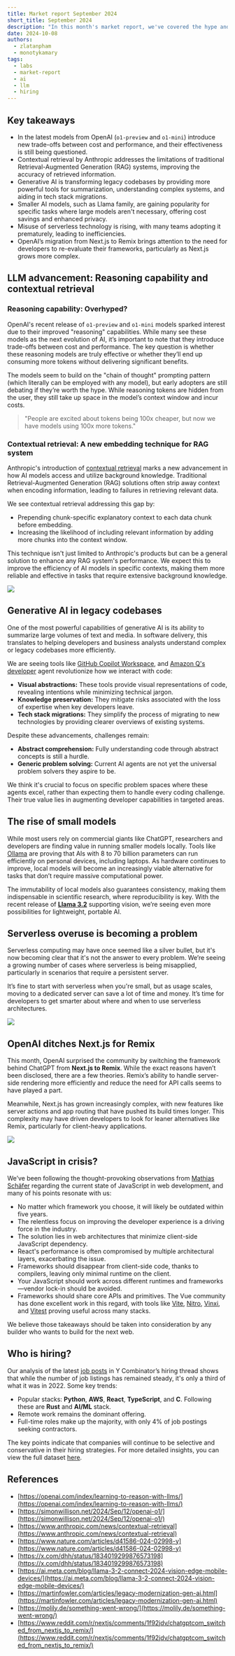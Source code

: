 ```yaml
---
title: Market report September 2024
short_title: September 2024
description: "In this month's market report, we've covered the hype and skepticism around OpenAI's reasoning models, the quiet rise of lightweight AI, the misuse of serverless, and the shakeup in web frameworks."
date: 2024-10-08
authors:
  - zlatanpham
  - monotykamary
tags:
  - labs
  - market-report
  - ai
  - llm
  - hiring
---
```


## Key takeaways

- In the latest models from OpenAI (`o1-preview` and `o1-mini`) introduce new trade-offs between cost and performance, and their effectiveness is still being questioned.
- Contextual retrieval by Anthropic addresses the limitations of traditional Retrieval-Augmented Generation (RAG) systems, improving the accuracy of retrieved information.
- Generative AI is transforming legacy codebases by providing more powerful tools for summarization, understanding complex systems, and aiding in tech stack migrations.
- Smaller AI models, such as Llama family, are gaining popularity for specific tasks where large models aren't necessary, offering cost savings and enhanced privacy.
- Misuse of serverless technology is rising, with many teams adopting it prematurely, leading to inefficiencies.
- OpenAI’s migration from Next.js to Remix brings attention to the need for developers to re-evaluate their frameworks, particularly as Next.js grows more complex.

## LLM advancement: Reasoning capability and contextual retrieval

### Reasoning capability: Overhyped?

OpenAI's recent release of `o1-preview` and `o1-mini` models sparked interest due to their improved "reasoning" capabilities. While many see these models as the next evolution of AI, it’s important to note that they introduce trade-offs between cost and performance. The key question is whether these reasoning models are truly effective or whether they’ll end up consuming more tokens without delivering significant benefits.

The models seem to build on the "chain of thought" prompting pattern (which literally can be employed with any model), but early adopters are still debating if they’re worth the hype. While reasoning tokens are hidden from the user, they still take up space in the model’s context window and incur costs.

> "People are excited about tokens being 100x cheaper, but now we have models using 100x more tokens."

### Contextual retrieval: A new embedding technique for RAG system

Anthropic's introduction of [contextual retrieval](https://www.anthropic.com/news/contextual-retrieval) marks a new advancement in how AI models access and utilize background knowledge. Traditional Retrieval-Augmented Generation (RAG) solutions often strip away context when encoding information, leading to failures in retrieving relevant data.

We see contextual retrieval addressing this gap by:

- Prepending chunk-specific explanatory context to each data chunk before embedding.
- Increasing the likelihood of including relevant information by adding more chunks into the context window.

This technique isn't just limited to Anthropic's products but can be a general solution to enhance any RAG system's performance. We expect this to improve the efficiency of AI models in specific contexts, making them more reliable and effective in tasks that require extensive background knowledge.

![](assets/market-report-sept-2024-20241008180331830.webp)

## Generative AI in legacy codebases

One of the most powerful capabilities of generative AI is its ability to summarize large volumes of text and media. In software delivery, this translates to helping developers and business analysts understand complex or legacy codebases more efficiently.

We are seeing tools like [GitHub Copilot Workspace](https://githubnext.com/projects/copilot-workspace), and [Amazon Q's developer](https://aws.amazon.com/q/developer/) agent revolutionize how we interact with code:

- **Visual abstractions:** These tools provide visual representations of code, revealing intentions while minimizing technical jargon.
- **Knowledge preservation:** They mitigate risks associated with the loss of expertise when key developers leave.
- **Tech stack migrations:** They simplify the process of migrating to new technologies by providing clearer overviews of existing systems.

Despite these advancements, challenges remain:

- **Abstract comprehension:** Fully understanding code through abstract concepts is still a hurdle.
- **Generic problem solving:** Current AI agents are not yet the universal problem solvers they aspire to be.

We think it's crucial to focus on specific problem spaces where these agents excel, rather than expecting them to handle every coding challenge. Their true value lies in augmenting developer capabilities in targeted areas.

## The rise of small models

While most users rely on commercial giants like ChatGPT, researchers and developers are finding value in running smaller models locally. Tools like [Ollama](https://ollama.com/) are proving that AIs with 8 to 70 billion parameters can run efficiently on personal devices, including laptops. As hardware continues to improve, local models will become an increasingly viable alternative for tasks that don’t require massive computational power.

The immutability of local models also guarantees consistency, making them indispensable in scientific research, where reproducibility is key. With the recent release of [**Llama 3.2**](https://ai.meta.com/blog/llama-3-2-connect-2024-vision-edge-mobile-devices/) supporting vision, we’re seeing even more possibilities for lightweight, portable AI.

## Serverless overuse is becoming a problem

Serverless computing may have once seemed like a silver bullet, but it's now becoming clear that it's not the answer to every problem. We’re seeing a growing number of cases where serverless is being misapplied, particularly in scenarios that require a persistent server.

It’s fine to start with serverless when you're small, but as usage scales, moving to a dedicated server can save a lot of time and money. It’s time for developers to get smarter about where and when to use serverless architectures.

![](assets/market-report-sept-2024-20241008180500405.webp)

## OpenAI ditches Next.js for Remix

This month, OpenAI surprised the community by switching the framework behind ChatGPT from **Next.js to Remix**. While the exact reasons haven’t been disclosed, there are a few theories. Remix’s ability to handle server-side rendering more efficiently and reduce the need for API calls seems to have played a part.

Meanwhile, Next.js has grown increasingly complex, with new features like server actions and app routing that have pushed its build times longer. This complexity may have driven developers to look for leaner alternatives like Remix, particularly for client-heavy applications.

![](assets/market-report-sept-2024-20241008180546529.webp)

## JavaScript in crisis?

We’ve been following the thought-provoking observations from [Mathias Schäfer](https://molily.de/something-went-wrong/) regarding the current state of JavaScript in web development, and many of his points resonate with us:

- No matter which framework you choose, it will likely be outdated within five years.
- The relentless focus on improving the developer experience is a driving force in the industry.
- The solution lies in web architectures that minimize client-side JavaScript dependency.
- React's performance is often compromised by multiple architectural layers, exacerbating the issue.
- Frameworks should disappear from client-side code, thanks to compilers, leaving only minimal runtime on the client.
- Your JavaScript should work across different runtimes and frameworks—vendor lock-in should be avoided.
- Frameworks should share core APIs and primitives. The Vue community has done excellent work in this regard, with tools like [Vite](https://vitejs.dev/), [Nitro](https://nitro.unjs.io/), [Vinxi](https://github.com/nksaraf/vinxi), and [Vitest](https://vitest.dev/) proving useful across many stacks.

We believe those takeaways should be taken into consideration by any builder who wants to build for the next web.

## Who is hiring?

Our analysis of the latest [job posts](https://news.ycombinator.com/item?id=41425910) in Y Combinator’s hiring thread shows that while the number of job listings has remained steady, it's only a third of what it was in 2022. Some key trends:

- Popular stacks: **Python**, **AWS**, **React**, **TypeScript**, and **C**. Following these are **Rust** and **AI/ML** stack.
- Remote work remains the dominant offering.
- Full-time roles make up the majority, with only 4% of job postings seeking contractors.

The key points indicate that companies will continue to be selective and conservative in their hiring strategies. For more detailed insights, you can view the full dataset [here](https://docs.google.com/spreadsheets/d/1HKOd5-xy5rvsHgJjTbNkGmcoubdL0oVPt10fwC1iB0M).

## References

- [https://openai.com/index/learning-to-reason-with-llms/](https://openai.com/index/learning-to-reason-with-llms/)
- [https://simonwillison.net/2024/Sep/12/openai-o1/](https://simonwillison.net/2024/Sep/12/openai-o1/)
- [https://www.anthropic.com/news/contextual-retrieval](https://www.anthropic.com/news/contextual-retrieval)
- [https://www.nature.com/articles/d41586-024-02998-y](https://www.nature.com/articles/d41586-024-02998-y)
- [https://x.com/dhh/status/1834019299876573198](https://x.com/dhh/status/1834019299876573198)
- [https://ai.meta.com/blog/llama-3-2-connect-2024-vision-edge-mobile-devices/](https://ai.meta.com/blog/llama-3-2-connect-2024-vision-edge-mobile-devices/)
- [https://martinfowler.com/articles/legacy-modernization-gen-ai.html](https://martinfowler.com/articles/legacy-modernization-gen-ai.html)
- [https://molily.de/something-went-wrong/](https://molily.de/something-went-wrong/)
- [https://www.reddit.com/r/nextjs/comments/1f92jdv/chatgptcom_switched_from_nextjs_to_remix/](https://www.reddit.com/r/nextjs/comments/1f92jdv/chatgptcom_switched_from_nextjs_to_remix/)
